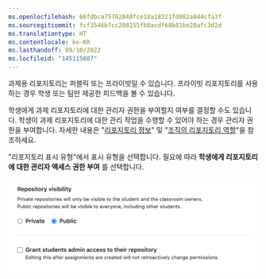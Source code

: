 ```yaml
---
ms.openlocfilehash: 66fdbca75762848fce18a18321fd082a844cfa3f
ms.sourcegitcommit: fcf3546b7cc208155fb8acdf68b81be28afc3d2d
ms.translationtype: HT
ms.contentlocale: ko-KR
ms.lasthandoff: 09/10/2022
ms.locfileid: "145115807"
---
```

과제용 리포지토리는 퍼블릭 또는 프라이빗일 수 있습니다. 프라이빗 리포지토리를 사용하는 경우 학생 또는 팀만 제공한 피드백을 볼 수 있습니다.

학생에게 과제 리포지토리에 대한 관리자 권한을 부여할지 여부를 결정할 수도 있습니다. 학생이 과제 리포지토리에 대한 관리 작업을 수행할 수 있어야 하는 경우 관리자 권한을 부여합니다. 자세한 내용은 "[리포지토리 정보](/repositories/creating-and-managing-repositories/about-repositories#about-repository-visibility)" 및 "[조직의 리포지토리 역할](/organizations/managing-access-to-your-organizations-repositories/repository-roles-for-an-organization)"을 참조하세요.

"리포지토리 표시 유형"에서 표시 유형을 선택합니다. 필요에 따라 **학생에게 리포지토리에 대한 관리자 액세스 권한 부여** 를 선택합니다.

<div class="procedural-image-wrapper">
  <img alt="Visibility options for assignment repositories" class="procedural-image-wrapper" src="/assets/images/help/classroom/assignments-choose-repository-visibility.png">
</div>
